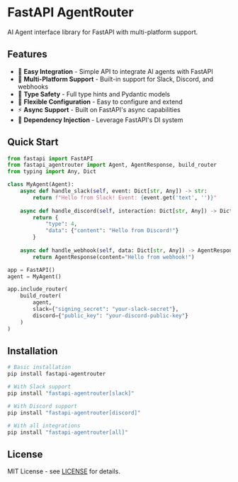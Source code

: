 # FastAPI AgentRouter

AI Agent interface library for FastAPI with multi-platform support.

## Features

- 🚀 **Easy Integration** - Simple API to integrate AI agents with FastAPI
- 🔌 **Multi-Platform Support** - Built-in support for Slack, Discord, and webhooks
- 🎯 **Type Safety** - Full type hints and Pydantic models
- 🔧 **Flexible Configuration** - Easy to configure and extend
- ⚡ **Async Support** - Built on FastAPI's async capabilities
- 🧩 **Dependency Injection** - Leverage FastAPI's DI system

## Quick Start

```python
from fastapi import FastAPI
from fastapi_agentrouter import Agent, AgentResponse, build_router
from typing import Any, Dict

class MyAgent(Agent):
    async def handle_slack(self, event: Dict[str, Any]) -> str:
        return f"Hello from Slack! Event: {event.get('text', '')}"
    
    async def handle_discord(self, interaction: Dict[str, Any]) -> Dict[str, Any]:
        return {
            "type": 4,
            "data": {"content": "Hello from Discord!"}
        }
    
    async def handle_webhook(self, data: Dict[str, Any]) -> AgentResponse:
        return AgentResponse(content="Hello from webhook!")

app = FastAPI()
agent = MyAgent()

app.include_router(
    build_router(
        agent,
        slack={"signing_secret": "your-slack-secret"},
        discord={"public_key": "your-discord-public-key"}
    )
)
```

## Installation

```bash
# Basic installation
pip install fastapi-agentrouter

# With Slack support
pip install "fastapi-agentrouter[slack]"

# With Discord support
pip install "fastapi-agentrouter[discord]"

# With all integrations
pip install "fastapi-agentrouter[all]"
```

## License

MIT License - see [LICENSE](https://github.com/chanyou0311/fastapi-agentrouter/blob/main/LICENSE) for details.